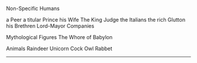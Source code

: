 Non-Specific Humans

a Peer
a titular Prince
his Wife
The King
Judge
the Italians
the rich Glutton
his Brethren
Lord-Mayor
Companies

Mythological Figures
The Whore of Babylon

Animals
Raindeer
Unicorn
Cock
Owl
Rabbet


---


